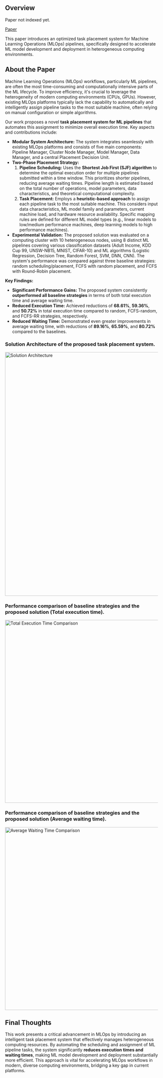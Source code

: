## Overview

<!-- TODO -->
<span class="text-xl text-orange-300"> Paper not indexed yet. </span>

[Paper](/files/papers/icctmlops2025/paper.pdf)

This paper introduces an optimized task placement system for Machine Learning Operations (MLOps) pipelines, specifically designed to accelerate ML model development and deployment in heterogeneous computing environments.

## About the Paper

Machine Learning Operations (MLOps) workflows, particularly ML pipelines, are often the most time-consuming and computationally intensive parts of the ML lifecycle. To improve efficiency, it's crucial to leverage the heterogeneity of modern computing environments (CPUs, GPUs). However, existing MLOps platforms typically lack the capability to automatically and intelligently assign pipeline tasks to the most suitable machine, often relying on manual configuration or simple algorithms.

Our work proposes a novel **task placement system for ML pipelines** that automates this assignment to minimize overall execution time. Key aspects and contributions include:

-   **Modular System Architecture:** The system integrates seamlessly with existing MLOps platforms and consists of five main components: Pipeline Manager, Cluster Node Manager, Model Manager, Data Manager, and a central Placement Decision Unit.
-   **Two-Phase Placement Strategy:**
    1.  **Pipeline Scheduling:** Uses the **Shortest Job First (SJF) algorithm** to determine the optimal execution order for multiple pipelines submitted within a time window. This prioritizes shorter pipelines, reducing average waiting times. Pipeline length is estimated based on the total number of operations, model parameters, data characteristics, and theoretical computational complexity.
    2.  **Task Placement:** Employs a **heuristic-based approach** to assign each pipeline task to the most suitable machine. This considers input data characteristics, ML model family and parameters, current machine load, and hardware resource availability. Specific mapping rules are defined for different ML model types (e.g., linear models to low/medium performance machines, deep learning models to high performance machines).
-   **Experimental Validation:** The proposed solution was evaluated on a computing cluster with 10 heterogeneous nodes, using 8 distinct ML pipelines covering various classification datasets (Adult Income, KDD Cup 99, UNSW-NB15, MNIST, CIFAR-10) and ML algorithms (Logistic Regression, Decision Tree, Random Forest, SVM, DNN, CNN). The system's performance was compared against three baseline strategies: random scheduling/placement, FCFS with random placement, and FCFS with Round-Robin placement.

**Key Findings:**
-   **Significant Performance Gains:** The proposed system consistently **outperformed all baseline strategies** in terms of both total execution time and average waiting time.
-   **Reduced Execution Time:** Achieved reductions of **68.61%**, **59.36%**, and **50.72%** in total execution time compared to random, FCFS-random, and FCFS-RR strategies, respectively.
-   **Reduced Waiting Time:** Demonstrated even greater improvements in average waiting time, with reductions of **89.16%**, **65.59%**, and **80.72%** compared to the baselines.

### Solution Architecture of the proposed task placement system.

<img src="/files/papers/icctmlops2025/architecture.png" alt="Solution Architecture" width="800" />

### Performance comparison of baseline strategies and the proposed solution (Total execution time).

<img src="/files/papers/icctmlops2025/totaltime.png" alt="Total Execution Time Comparison" width="600" />

### Performance comparison of baseline strategies and the proposed solution (Average waiting time).

<img src="/files/papers/icctmlops2025/avgtime.png" alt="Average Waiting Time Comparison" width="600" />

## Final Thoughts

This work presents a critical advancement in MLOps by introducing an intelligent task placement system that effectively manages heterogeneous computing resources. By automating the scheduling and assignment of ML pipeline tasks, the system significantly **reduces execution times and waiting times**, making ML model development and deployment substantially more efficient. This approach is vital for accelerating MLOps workflows in modern, diverse computing environments, bridging a key gap in current platforms.